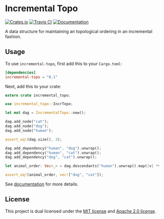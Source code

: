 # Incremental Topo

[![Crates.io](https://img.shields.io/crates/v/incremental-topo.svg)](https://crates.io/crates/incremental-topo)
[![Travis CI](https://travis-ci.com/declanvk/incremental-topo.svg?branch=main)](https://travis-ci.com/declanvk/incremental-topo)
[![Documentation](https://docs.rs/incremental-topo/badge.svg)](https://docs.rs/incremental-topo)

A data structure for maintaining an topological ordering in an incremental fashion.

## Usage

To use `incremental-topo`, first add this to your `Cargo.toml`:

```toml
[dependencies]
incremental-topo = "0.1"
```

Next, add this to your crate:

```rust
extern crate incremental_topo;

use incremental_topo::IncrTopo;

let mut dag = IncrementalTopo::new();

dag.add_node("cat");
dag.add_node("dog");
dag.add_node("human");

assert_eq!(dag.size(), 3);

dag.add_dependency("human", "dog").unwrap();
dag.add_dependency("human", "cat").unwrap();
dag.add_dependency("dog", "cat").unwrap();

let animal_order: Vec<_> = dag.descendants("human").unwrap().map(|v| *v).collect();

assert_eq!(animal_order, vec!["dog", "cat"]);
```

See [documentation](https://docs.rs/incremental-topo) for more details.

## License

This project is dual licensed under the [MIT license](LICENSE-MIT) and [Apache 2.0 license](LICENSE-APACHE).
